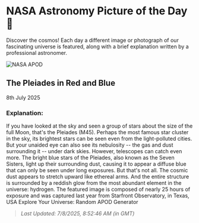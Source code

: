 
  # NASA Astronomy Picture of the Day 🌌

  Discover the cosmos! Each day a different image or photograph of our fascinating universe is featured, along with a brief explanation written by a professional astronomer.

![NASA APOD](https://apod.nasa.gov/apod/image/2507/Pleiades_Kayali_2560.jpg)

## The Pleiades in Red and Blue

8th July 2025

### Explanation: 

If you have looked at the sky and seen a group of stars about the size of the full Moon, that's the Pleiades (M45). Perhaps the most famous star cluster in the sky, its brightest stars can be seen even from the light-polluted cities. But your unaided eye can also see its nebulosity -- the gas and dust surrounding it -- under dark skies. However, telescopes can catch even more. The bright blue stars of the Pleiades, also known as the Seven Sisters, light up their surrounding dust, causing it to appear a diffuse blue that can only be seen under long exposures. But that's not all. The cosmic dust appears to stretch upward like ethereal arms. And the entire structure is surrounded by a reddish glow from the most abundant element in the universe: hydrogen. The featured image is composed of nearly 25 hours of exposure and was captured last year from Starfront Observatory, in Texas, USA  Explore Your Universe: Random APOD Generator

> _Last Updated: 7/8/2025, 8:52:46 AM (in GMT)_
